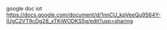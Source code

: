 google doc iot
https://docs.google.com/document/d/1nnCU_kpVeeQu9S64Y-IUgC2VT9cDg28_xTKjWODKS5g/edit?usp=sharing
